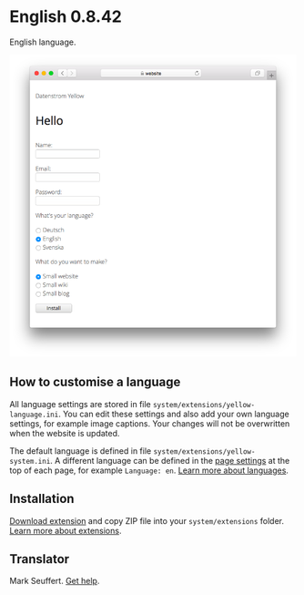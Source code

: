 # English 0.8.42

English language.

<p align="center"><img src="english-screenshot.png?raw=true" alt="Screenshot"></p>

## How to customise a language

All language settings are stored in file `system/extensions/yellow-language.ini`. You can edit these settings and also add your own language settings, for example image captions. Your changes will not be overwritten when the website is updated.

The default language is defined in file `system/extensions/yellow-system.ini`. A different language can be defined in the [page settings](https://github.com/annaesvensson/yellow-core#settings-page) at the top of each page, for example `Language: en`. [Learn more about languages](https://datenstrom.se/yellow/help/how-to-customise-a-language).

## Installation

[Download extension](https://github.com/datenstrom/yellow-extensions/raw/main/downloads/english.zip) and copy ZIP file into your `system/extensions` folder. [Learn more about extensions](https://github.com/annaesvensson/yellow-update).

## Translator

Mark Seuffert. [Get help](https://datenstrom.se/yellow/help/).
